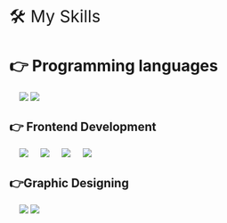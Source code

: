 
<p style="font-size: 30px;"">🛠️ My Skills</p>

# 👉 Programming languages

<p align="left"> 
  &emsp;
  <img src="https://img.icons8.com/?size=60&id=40669&format=png&color=000000">
  <img src="https://img.icons8.com/?size=60&id=108784&format=png&color=000000">
</p>

## 👉 Frontend Development
<p align="left"> 
  &emsp; 
  <img src="https://img.icons8.com/?size=60&id=YWDsCjL0c2qv&format=png&color=000000">
  &emsp;
   <img src="https://img.icons8.com/?size=60&id=AY9OsTxmB7MH&format=png&color=000000"> 
   &emsp;
  <img src="https://img.icons8.com/?size=60&id=EzPCiQUqWWEa&format=png&color=000000">
  &emsp;
  <img src="https://img.icons8.com/?size=60&id=4PiNHtUJVbLs&format=png&color=000000">
</p>


## 👉Graphic Designing
<p align="left">
  &emsp;
<img src="https://img.icons8.com/?size=60&id=zfHRZ6i1Wg0U&format=png&color=000000">
  <img src="https://img.icons8.com/?size=60&id=iWw83PVcBpLw&format=png&color=000000">
 </p>

